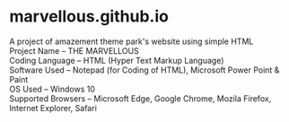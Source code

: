 # marvellous.github.io
A project of amazement theme park's website using simple HTML
<br> 	Project Name – THE MARVELLOUS 
<br> 	Coding Language – HTML (Hyper Text Markup Language) 
<br> 	Software Used – Notepad (for Coding of HTML), Microsoft Power Point & Paint
<br> 	OS Used – Windows 10
<br> 	Supported Browsers – Microsoft Edge, Google Chrome, Mozila Firefox, Internet Explorer, Safari
